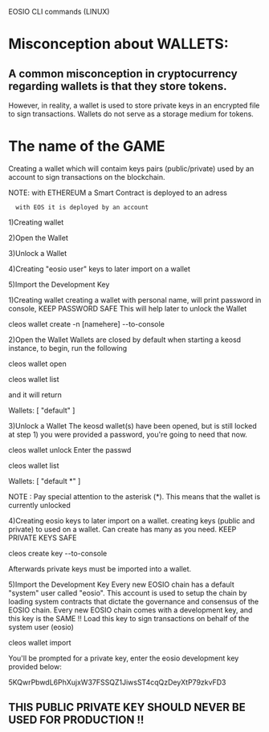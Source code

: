 EOSIO CLI commands (LINUX)

# Misconception about WALLETS:

A common misconception in cryptocurrency regarding wallets is that they store tokens.
---
However, in reality, a wallet is used to store private keys in an encrypted file to sign transactions.
Wallets do not serve as a storage medium for tokens.

# The name of the GAME 
Creating a wallet which will contaim keys pairs (public/private) used by an account to sign transactions on the blockchain.

 NOTE: with ETHEREUM a Smart Contract is deployed to an adress

      with EOS it is deployed by an account    

1)Creating wallet

2)Open the Wallet

3)Unlock a Wallet

4)Creating "eosio user" keys to later import on a wallet

5)Import the Development Key

1)Creating wallet
creating a wallet with personal name, will print password in console, KEEP PASSWORD SAFE
This will help later to unlock the Wallet

cleos wallet create -n [namehere] --to-console

2)Open the Wallet
Wallets are closed by default when starting a keosd instance, to begin, run the following

cleos wallet open

cleos wallet list

and it will return

Wallets:
[
  "default"
]

3)Unlock a Wallet
The keosd wallet(s) have been opened, but is still locked
at step 1) you were provided a password, you're going to need that now.

cleos wallet unlock
Enter the passwd

cleos wallet list 

Wallets:
[
  "default *"
]

NOTE : Pay special attention to the asterisk (*). This means that the wallet is currently unlocked

4)Creating eosio keys to later import on a wallet.
creating keys (public and private) to used on a wallet. Can create has many as you need. KEEP PRIVATE KEYS SAFE

cleos create key --to-console

Afterwards private keys must be imported into a wallet.

5)Import the Development Key
Every new EOSIO chain has a default "system" user called "eosio".
This account is used to setup the chain by loading system contracts that dictate the governance and consensus of the EOSIO chain.
Every new EOSIO chain comes with a development key, and this key is the SAME !!
Load this key to sign transactions on behalf of the system user (eosio)

cleos wallet import

You'll be prompted for a private key, enter the eosio development key provided below:

5KQwrPbwdL6PhXujxW37FSSQZ1JiwsST4cqQzDeyXtP79zkvFD3

## THIS PUBLIC PRIVATE KEY SHOULD NEVER BE USED FOR PRODUCTION !! 


